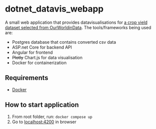 # dotnet_datavis_webapp

A small web application that provides datavisualisations for [a crop yield dataset selected from OurWorldinData](https://ourworldindata.org/crop-yields#explore-data-on-crop-yields).
The tools/frameworks being used are:

- Postgres database that contains converted csv data
- ASP.net Core for backend API
- Angular for frontend
- ~~Plotly~~ Chart.js for data visualisation
- Docker for containerization


## Requirements
- [Docker](https://www.docker.com/get-started/)
## How to start application
1. From root folder, run: ```docker compose up```
3. Go to [localhost:4200](http://localhost:4200/) in browser
